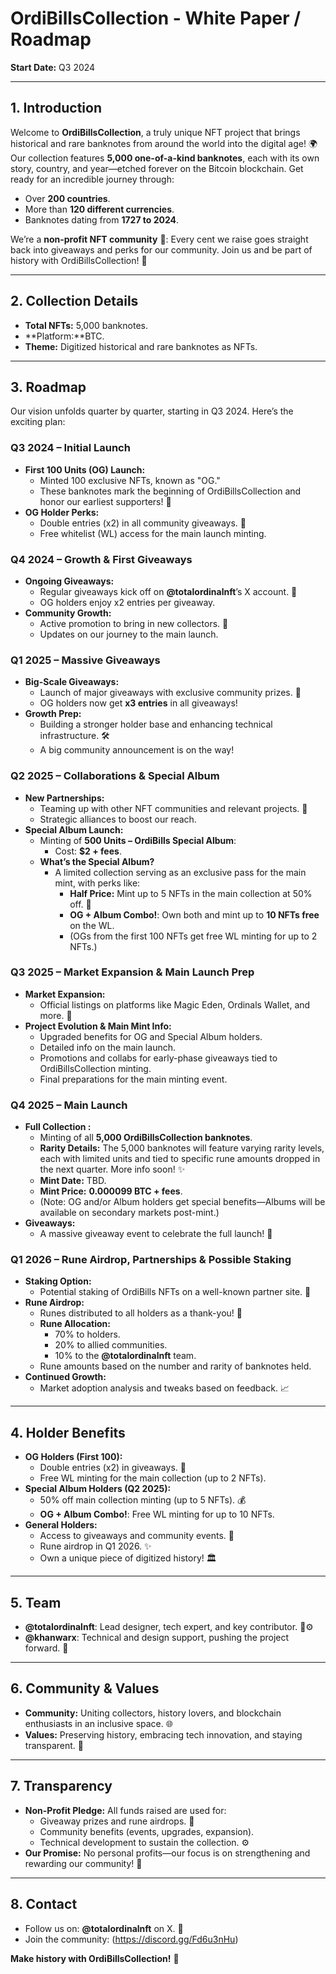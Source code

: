 # OrdiBillsCollection - White Paper / Roadmap  
**Start Date:** Q3 2024  
 

---

## 1. Introduction  
Welcome to **OrdiBillsCollection**, a truly unique NFT project that brings historical and rare banknotes from around the world into the digital age! 🌍 Our collection features **5,000 one-of-a-kind banknotes**, each with its own story, country, and year—etched forever on the Bitcoin blockchain. Get ready for an incredible journey through:  
- Over **200 countries**.  
- More than **120 different currencies**.  
- Banknotes dating from **1727 to 2024**.  

We’re a **non-profit NFT community** 💖: Every cent we raise goes straight back into giveaways and perks for our community. Join us and be part of history with OrdiBillsCollection! 🚀  

---

## 2. Collection Details  
- **Total NFTs:** 5,000 banknotes.  
- **Platform:**BTC.  
- **Theme:** Digitized historical and rare banknotes as NFTs.  

---

## 3. Roadmap  
Our vision unfolds quarter by quarter, starting in Q3 2024. Here’s the exciting plan:  

### Q3 2024 – Initial Launch  
- **First 100 Units (OG) Launch:**  
  - Minted 100 exclusive NFTs, known as "OG."  
  - These banknotes mark the beginning of OrdiBillsCollection and honor our earliest supporters! 🌟  
- **OG Holder Perks:**  
  - Double entries (x2) in all community giveaways. 🎉  
  - Free whitelist (WL) access for the main launch minting.  

### Q4 2024 – Growth & First Giveaways  
- **Ongoing Giveaways:**  
  - Regular giveaways kick off on **@totalordinalnft**’s X account. 🎁  
  - OG holders enjoy x2 entries per giveaway.  
- **Community Growth:**  
  - Active promotion to bring in new collectors. 📣  
  - Updates on our journey to the main launch.  

### Q1 2025 – Massive Giveaways  
- **Big-Scale Giveaways:**  
  - Launch of major giveaways with exclusive community prizes. 🎊  
  - OG holders now get **x3 entries** in all giveaways!  
- **Growth Prep:**  
  - Building a stronger holder base and enhancing technical infrastructure. 🛠️  
  - A big community announcement is on the way!  

### Q2 2025 – Collaborations & Special Album  
- **New Partnerships:**  
  - Teaming up with other NFT communities and relevant projects. 🤝  
  - Strategic alliances to boost our reach.  
- **Special Album Launch:**  
  - Minting of **500 Units – OrdiBills Special Album**:  
    - Cost: **$2 + fees**.  
  - **What’s the Special Album?**  
    - A limited collection serving as an exclusive pass for the main mint, with perks like:  
      - **Half Price:** Mint up to 5 NFTs in the main collection at 50% off. 💸  
      - **OG + Album Combo!**: Own both and mint up to **10 NFTs free** on the WL.  
      - (OGs from the first 100 NFTs get free WL minting for up to 2 NFTs.)  

### Q3 2025 – Market Expansion & Main Launch Prep  
- **Market Expansion:**  
  - Official listings on platforms like Magic Eden, Ordinals Wallet, and more. 🛒  
- **Project Evolution & Main Mint Info:**  
  - Upgraded benefits for OG and Special Album holders.  
  - Detailed info on the main launch.  
  - Promotions and collabs for early-phase giveaways tied to OrdiBillsCollection minting.  
  - Final preparations for the main minting event.  

### Q4 2025 – Main Launch  
- **Full Collection :**  
  - Minting of all **5,000 OrdiBillsCollection banknotes**.  
  - **Rarity Details:** The 5,000 banknotes will feature varying rarity levels, each with limited units and tied to specific rune amounts dropped in the next quarter. More info soon! ✨  
  - **Mint Date:** TBD.  
  - **Mint Price:** **0.000099 BTC + fees**.  
  - (Note: OG and/or Album holders get special benefits—Albums will be available on secondary markets post-mint.)  
- **Giveaways:**  
  - A massive giveaway event to celebrate the full launch! 🎈  

### Q1 2026 – Rune Airdrop, Partnerships & Possible Staking  
- **Staking Option:**  
  - Potential staking of OrdiBills NFTs on a well-known partner site. 🔗  
- **Rune Airdrop:**  
  - Runes distributed to all holders as a thank-you! 🙏  
  - **Rune Allocation:**  
    - 70% to holders.  
    - 20% to allied communities.  
    - 10% to the **@totalordinalnft** team.  
  - Rune amounts based on the number and rarity of banknotes held.  
- **Continued Growth:**  
  - Market adoption analysis and tweaks based on feedback. 📈  

---

## 4. Holder Benefits  
- **OG Holders (First 100):**  
  - Double entries (x2) in giveaways. 🎉  
  - Free WL minting for the main collection (up to 2 NFTs).  
- **Special Album Holders (Q2 2025):**  
  - 50% off main collection minting (up to 5 NFTs). 💰  
  - **OG + Album Combo!**: Free WL minting for up to 10 NFTs.  
- **General Holders:**  
  - Access to giveaways and community events. 🎁  
  - Rune airdrop in Q1 2026. ✨  
  - Own a unique piece of digitized history! 🏛️  

---

## 5. Team  
- **@totalordinalnft**: Lead designer, tech expert, and key contributor. 🎨⚙️  
- **@khanwarx**: Technical and design support, pushing the project forward. 💪  

---

## 6. Community & Values  
- **Community:** Uniting collectors, history lovers, and blockchain enthusiasts in an inclusive space. 🌐  
- **Values:** Preserving history, embracing tech innovation, and staying transparent. 🌟  

---

## 7. Transparency  
- **Non-Profit Pledge:** All funds raised are used for:  
  - Giveaway prizes and rune airdrops. 🎁  
  - Community benefits (events, upgrades, expansion).  
  - Technical development to sustain the collection. ⚙️  
- **Our Promise:** No personal profits—our focus is on strengthening and rewarding our community! 💙  

---

## 8. Contact  
- Follow us on: **@totalordinalnft** on X. 📲  
- Join the community: (https://discord.gg/Fd6u3nHu)  

**Make history with OrdiBillsCollection!** 🚀  
